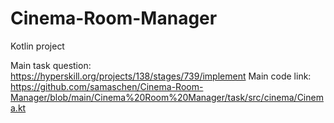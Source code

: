 # Cinema-Room-Manager
Kotlin project

Main task question: https://hyperskill.org/projects/138/stages/739/implement
Main code link: https://github.com/samaschen/Cinema-Room-Manager/blob/main/Cinema%20Room%20Manager/task/src/cinema/Cinema.kt
